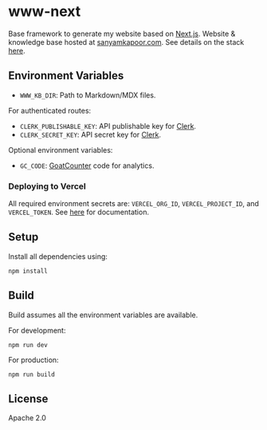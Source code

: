 # www-next

Base framework to generate my website based on [Next.js](https://nextjs.org).
Website & knowledge base hosted at [sanyamkapoor.com](https://sanyamkapoor.com).
See details on the stack [here](https://sanyamkapoor.com/kb/the-stack).

## Environment Variables

- `WWW_KB_DIR`: Path to Markdown/MDX files.

For authenticated routes:
- `CLERK_PUBLISHABLE_KEY`: API publishable key for [Clerk](https://clerk.com/).
- `CLERK_SECRET_KEY`: API secret key for [Clerk](https://clerk.com/).

Optional environment variables:
- `GC_CODE`: [GoatCounter](https://www.goatcounter.com) code for analytics.

### Deploying to Vercel

All required environment secrets are: `VERCEL_ORG_ID`, `VERCEL_PROJECT_ID`, and `VERCEL_TOKEN`.
See [here](https://vercel.com/guides/how-can-i-use-github-actions-with-vercel) for documentation.

## Setup

Install all dependencies using:
```
npm install
```

## Build

Build assumes all the environment variables are available.

For development:
```shell
npm run dev
```

For production:
```
npm run build
```

## License

Apache 2.0